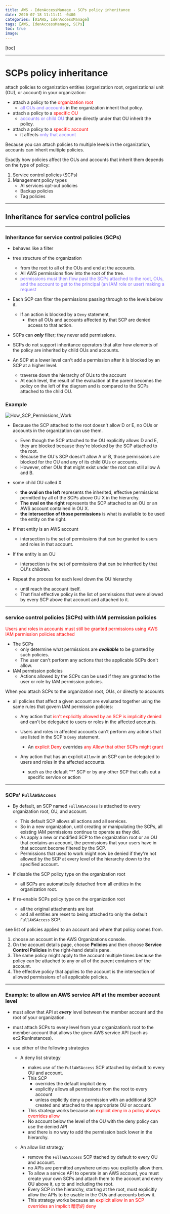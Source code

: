 ```yaml
---
title: AWS - IdenAccessManage - SCPs policy inheritance
date: 2020-07-18 11:11:11 -0400
categories: [01AWS, IdenAccessManage]
tags: [AWS, IdenAccessManage, SCPs]
toc: true
image:
---
```


[toc]

---

# SCPs policy inheritance


attach policies to organization entities (organization root, organizational unit (OU), or account) in your organization:

- attach a policy to the <font color=red> organization root </font>
  - <font color=LightSlateBlue> all OUs and accounts </font> in the organization inherit that policy.
- attach a policy to a <font color=red> specific OU </font>
  - <font color=LightSlateBlue> accounts or child OU </font> that are directly under that OU inherit the policy.
- attach a policy to a <font color=red> specific account </font>
  - it affects <font color=LightSlateBlue> only that account </font>

Because you can attach policies to multiple levels in the organization, accounts can inherit multiple policies.

Exactly how policies affect the OUs and accounts that inherit them depends on the type of policy:
1. Service control policies (SCPs)
2. Management policy types
   - AI services opt-out policies
   - Backup policies
   - Tag policies

---

## Inheritance for service control policies

---

### Inheritance for service control policies (SCPs)

- behaves like a filter
- tree structure of the organization
  - from the root to all of the OUs and end at the accounts.
  - All AWS permissions flow into the root of the tree.
  - <font color=LightSlateBlue> permissions must then flow past the SCPs attached to the root, OUs, and the account to get to the principal (an IAM role or user) making a request </font>
- Each SCP can filter the permissions passing through to the levels below it.
  - If an action is blocked by a `Deny` statement,
    - then all OUs and accounts affected by that SCP are denied access to that action.
- SCPs can **_only_** filter; they never add permissions.

- SCPs do not support inheritance operators that alter how elements of the policy are inherited by child OUs and accounts.

- An SCP at a lower level can't add a permission after it is blocked by an SCP at a higher level.
  - traverse down the hierarchy of OUs to the account
  - At each level, the result of the evaluation at the parent becomes the policy on the left of the diagram and is compared to the SCPs attached to the child OU.


### Example

![How_SCP_Permissions_Work](https://i.imgur.com/82X5eFC.png)

- Because the SCP attached to the root doesn't allow D or E, no OUs or accounts in the organization can use them.
  - Even though the SCP attached to the OU explicitly allows D and E, they are blocked because they're blocked by the SCP attached to the root.
  - Because the OU's SCP doesn't allow A or B, those permissions are blocked for the OU and any of its child OUs or accounts.
  - However, other OUs that might exist under the root can still allow A and B.

- some child OU called X
  - **the oval on the left** represents the inherited, effective permissions permitted by all of the SCPs above OU X in the hierarchy.
  - **The oval on the right** represents the SCP attached to an OU or an AWS account contained in OU X.
  - **the intersection of those permissions** is what is available to be used the entity on the right.
- If that entity is an AWS account
  - intersection is the set of permissions that can be granted to users and roles in that account.
- If the entity is an OU
  - intersection is the set of permissions that can be inherited by that OU's children.
- Repeat the process for each level down the OU hierarchy
  - until reach the account itself.
  - That final effective policy is the list of permissions that were allowed by every SCP above that account and attached to it.



---


### service control policies (SCPs) with IAM permission policies

<font color=red> Users and roles in accounts must still be granted permissions using AWS IAM permission policies attached </font>

- The SCPs
  - only determine what permissions are **_available_** to be granted by such policies.
  - The user can't perform any actions that the applicable SCPs don't allow.
- IAM permission policies
  - Actions allowed by the SCPs can be used if they are granted to the user or role by IAM permission policies.

When you attach SCPs to the organization root, OUs, or directly to accounts
- all policies that affect a given account are evaluated together using the same rules that govern IAM permission policies:

  * Any action that <font color=red> isn't explicitly allowed by an SCP is implicitly denied </font> and can't be delegated to users or roles in the affected accounts.

  * Users and roles in affected accounts can't perform any actions that are listed in the SCP's `Deny` statement.
    * An <font color=red> explicit Deny </font> overrides <font color=red> any Allow that other SCPs might grant </font>

  * Any action that has an explicit `Allow` in an SCP can be delegated to users and roles in the affected accounts.
    * such as the default "\*" SCP or by any other SCP that calls out a specific service or action


---


### SCPs' `FullAWSAccess`


- By default, an SCP named `FullAWSAccess` is attached to every organization root, OU, and account.
  - This default SCP allows all actions and all services.
  - So in a new organization, until creating or manipulating the SCPs, all existing IAM permissions continue to operate as they did.
  - As apply a new or modified SCP to the organization root or an OU that contains an account, the permissions that your users have in that account become filtered by the SCP.
  - Permissions that used to work might now be denied if they're not allowed by the SCP at every level of the hierarchy down to the specified account.

- If disable the SCP policy type on the organization root
  - all SCPs are automatically detached from all entities in the organization root.
- If re-enable SCPs policy type  on the organization root
  - all the original attachments are lost
  - and all entities are reset to being attached to only the default `FullAWSAccess` SCP.


see list of policies applied to an account and where that policy comes from.
1. choose an account in the AWS Organizations console.
2. On the account details page, choose **Policies** and then choose **Service Control Policies** in the right-hand details pane.
3. The same policy might apply to the account multiple times because the policy can be attached to any or all of the parent containers of the account.
4. The effective policy that applies to the account is the intersection of allowed permissions of all applicable policies.

---


### Example: to allow an AWS service API at the member account level

- must allow that API at **_every_** level between the member account and the root of your organization.
- must attach SCPs to every level from your organization’s root to the member account that allows the given AWS service API (such as ec2:RunInstances).
- use either of the following strategies

  * A deny list strategy
    * makes use of the `FullAWSAccess` SCP attached by default to every OU and account.
    * This SCP
      * overrides the default implicit deny
      * explicitly allows all permissions from the root to every account
      * unless explicitly deny a permission with an additional SCP created and attached to the appropriate OU or account.
    * This strategy works because an <font color=red> explicit deny in a policy always overrides allow </font>
    * No account below the level of the OU with the deny policy can use the denied API
    * and there is no way to add the permission back lower in the hierarchy.

  * An allow list strategy
    * remove the `FullAWSAccess` SCP ttached by default to every OU and account.
    * no APIs are permitted anywhere unless you explicitly allow them.
    * To allow a service API to operate in an AWS account, you must create your own SCPs and attach them to the account and every OU above it, up to and including the root.
    * Every SCP in the hierarchy, starting at the root, must explicitly allow the APIs to be usable in the OUs and accounts below it.
    * This strategy works because an <font color=red> explicit allow in an SCP overrides an implicit 暗示的 deny </font>
